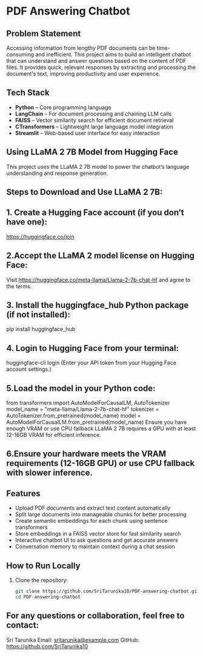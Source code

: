 # PDF Answering Chatbot

## Problem Statement
Accessing information from lengthy PDF documents can be time-consuming and inefficient. This project aims to build an intelligent chatbot that can understand and answer questions based on the content of PDF files. It provides quick, relevant responses by extracting and processing the document's text, improving productivity and user experience.

## Tech Stack
- **Python** – Core programming language  
- **LangChain** – For document processing and chaining LLM calls  
- **FAISS** – Vector similarity search for efficient document retrieval  
- **CTransformers** – Lightweight large language model integration  
- **Streamlit** – Web-based user interface for easy interaction

## Using LLaMA 2 7B Model from Hugging Face
This project uses the LLaMA 2 7B model to power the chatbot’s language understanding and response generation.

## Steps to Download and Use LLaMA 2 7B:
## 1. Create a Hugging Face account (if you don’t have one):
   https://huggingface.co/join

## 2.Accept the LLaMA 2 model license on Hugging Face:
Visit https://huggingface.co/meta-llama/Llama-2-7b-chat-hf and agree to the terms.

## 3. Install the huggingface_hub Python package (if not installed):
pip install huggingface_hub


## 4. Login to Hugging Face from your terminal:
huggingface-cli login
(Enter your API token from your Hugging Face account settings.)

## 5.Load the model in your Python code:
from transformers import AutoModelForCausalLM, AutoTokenizer
model_name = "meta-llama/Llama-2-7b-chat-hf"
tokenizer = AutoTokenizer.from_pretrained(model_name)
model = AutoModelForCausalLM.from_pretrained(model_name)
Ensure you have enough VRAM or use CPU fallback
LLaMA 2 7B requires a GPU with at least 12-16GB VRAM for efficient inference.  

## 6.Ensure your hardware meets the VRAM requirements (12-16GB GPU) or use CPU fallback with slower inference.

## Features
- Upload PDF documents and extract text content automatically  
- Split large documents into manageable chunks for better processing  
- Create semantic embeddings for each chunk using sentence transformers  
- Store embeddings in a FAISS vector store for fast similarity search  
- Interactive chatbot UI to ask questions and get accurate answers  
- Conversation memory to maintain context during a chat session  

## How to Run Locally

1. Clone the repository:
   ```bash
   git clone https://github.com/SriTarunika10/PDF-answering-chatbot.git
   cd PDF-answering-chatbot

## For any questions or collaboration, feel free to contact:
Sri Tarunika
Email: sritarunika@example.com
GitHub: https://github.com/SriTarunika10
